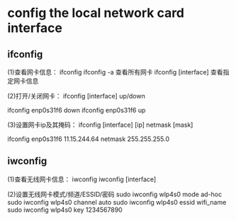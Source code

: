 # config the local network card interface

## ifconfig
(1)查看网卡信息：
ifconfig
ifconfig	-a  查看所有网卡
ifconfig	[interface]  查看指定网卡信息

(2)打开/关闭网卡：
ifconfig [interface]  up/down

ifconfig enp0s31f6 down
ifconfig enp0s31f6 up

(3)设置网卡ip及其掩码：
ifconfig [interface] [ip] netmask [mask]

ifconfig enp0s31f6 11.15.244.64 netmask 255.255.255.0

## iwconfig
(1)查看无线网卡信息：
iwconfig
iwconfig  [interface]

(2)设置无线网卡模式/频道/ESSID/密码
sudo  iwconfig  wlp4s0  mode  ad-hoc
sudo  iwconfig  wlp4s0  channel  auto
sudo  iwconfig  wlp4s0  essid  wifi_name
sudo  iwconfig  wlp4s0  key  1234567890
